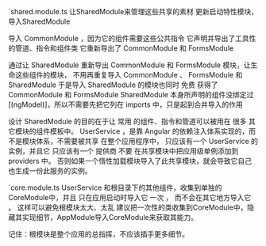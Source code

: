 `shared.module.ts
让SharedModule来管理这些共享的素材
更新启动特性模块，导入SharedModule

导入 CommonModule ，因为它的组件需要这些公共指令
它声明并导出了工具性的管道、指令和组件类
它重新导出了 CommonModule 和 FormsModule

通过让 SharedModule 重新导出 CommonModule 和 FormsModule 模块，让生命这些组件的模块，
不用再重复导入 CommonModule 、 FormsModule 和 SharedModule 
于是导入 SharedModule 的模块也同时 免费 获得了 CommonModule 和 FormsModule
SharedModule 本身所声明的组件没绑定过 [(ngModel)]，所以不需要先把它列在 imports 中，只是起到合并导入的作用

设计 SharedModule 的目的在于让 常用 的组件、指令和管道可以被用在 很多 其它模块的组件模板中。
UserService ，是靠 Angular 的依赖注入体系实现的，而不是模块体系，不需要被共享
在整个应用程序中， 只应该有一个 UserService 的实例，并且它 只应该有一个 提供商
不要 在共享模块中把应用级单例添加到 providers 中。 否则如果一个惰性加载模块导入了此共享模块，就会导致它自己也生成一份此服务的实例。


`core.module.ts
UserService 和根目录下的其他组件，收集到单独的CoreModule中，并且 只在应用启动时导入它 一次 ， 而不会在其它地方导入它 。
这样可以避免根模块太大、太乱
建议把一次性的类收集到CoreModule中，隐藏其实现细节，AppModule导入CoreModule来获取其能力。

记住：根模块是整个应用的总指挥，不应该插手更多细节。